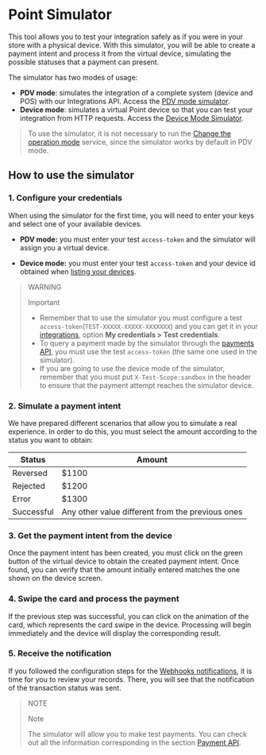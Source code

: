 # Point Simulator

This tool allows you to test your integration safely as if you were in your store with a physical device.
With this simulator, you will be able to create a payment intent and process it from the virtual device, simulating the possible statuses that a payment can present.

The simulator has two modes of usage:

* **PDV mode**: simulates the integration of a complete system (device and POS) with our Integrations API. Access the [PDV mode simulator](https://api.mercadopago.com/point/integrator-simulator/sandbox/?ignoreapidoc=true).
* **Device mode**: simulates a virtual Point device so that you can test your integration from HTTP requests. Access the [Device Mode Simulator](https://api.mercadopago.com/point/integrator-simulator/sandbox/device?ignoreapidoc=true).

> To use the simulator, it is not necessary to run the [Change the operation mode](/developers/en/reference/integrations_api/_point_integration-api_devices_device-id/patch) service, since the simulator works by default in PDV mode.

## How to use the simulator

### 1. Configure your credentials

When using the simulator for the first time, you will need to enter your keys and select one of your available devices.

* **PDV mode:** you must enter your test `access-token` and the simulator will assign you a virtual device.

* **Device mode:** you must enter your test `access-token` and your device id obtained when [listing your devices](https://www.mercadopago[FAKER][URL][DOMAIN]/developers/en/guides/integration-api/create-payment-intent#bookmark_get_the_list_of_your_available_devices).

> WARNING
>
> Important
> 
> * Remember that to use the simulator you must configure a test `access-token`(`TEST-XXXXX-XXXXX-XXXXXXX`) and you can get it in your [integrations](https://www.mercadopago[FAKER][URL][DOMAIN]/developers/panel/applications), option **My credentials > Test credentials**.
> * To query a payment made by the simulator through the [payments API](https://www.mercadopago[FAKER][URL][DOMAIN]/developers/en/reference/payments/_payments_id/get), you must use the test `access-token` (the same one used in the simulator).
> * If you are going to use the device mode of the simulator, remember that you must put `X-Test-Scope:sandbox` in the header to ensure that the payment attempt reaches the simulator device.

### 2. Simulate a payment intent

We have prepared different scenarios that allow you to simulate a real experience. In order to do this, you must select the amount according to the status you want to obtain:

| Status | Amount |
|---|---|
| Reversed | $1100 |
| Rejected | $1200 |
| Error | $1300 |
| Successful | Any other value different from the previous ones |

### 3. Get the payment intent from the device

Once the payment intent has been created, you must click on the green button of the virtual device to obtain the created payment intent. Once found, you can verify that the amount initially entered matches the one shown on the device screen.

### 4. Swipe the card and process the payment

If the previous step was successful, you can click on the animation of the card, which represents the card swipe in the device. Processing will begin immediately and the device will display the corresponding result.

### 5. Receive the notification

If you followed the configuration steps for the [Webhooks notifications](/developers/en/docs/mp-point/integration-configuration/integrate-with-pdv/notifications), it is time for you to review your records. There, you will see that the notification of the transaction status was sent.

> NOTE
>
> Note
>
> The simulator will allow you to make test payments. You can check out all the information corresponding in the section [Payment API](https://www.mercadopago[FAKER][URL][DOMAIN]/developers/en/reference/payments/_payments_id/get).